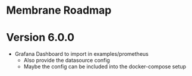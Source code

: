 # Membrane Roadmap

# Version 6.0.0

- Grafana Dashboard to import in examples/prometheus
  - Also provide the datasource config
  - Maybe the config can be included into the docker-compose setup
